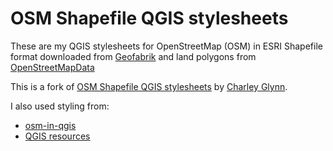 OSM Shapefile QGIS stylesheets
==============================

These are my QGIS stylesheets for OpenStreetMap (OSM) in ESRI Shapefile format downloaded from [Geofabrik](http://download.geofabrik.de/) and land polygons from [OpenStreetMapData](http://openstreetmapdata.com/data/land-polygons)

This is a fork of [OSM Shapefile QGIS stylesheets](https://github.com/charleyglynn/OSM-Shapefile-QGIS-stylesheets) by [Charley Glynn](https://github.com/charleyglynn).

I also used styling from:
- [osm-in-qgis](https://github.com/3liz/osm-in-qgis)
- [QGIS resources](https://github.com/anitagraser/QGIS-resources)